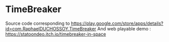 # TimeBreaker

Source code corresponding to https://play.google.com/store/apps/details?id=com.RaphaelDUCHOSSOY.TimeBreaker
And web playable demo : https://statoondeo.itch.io/timebreaker-in-space

